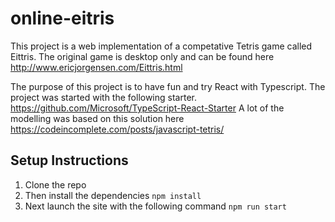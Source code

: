 # online-eitris

This project is a web implementation of a competative Tetris game called Eittris.
The original game is desktop only and can be found here
http://www.ericjorgensen.com/Eittris.html

The purpose of this project is to have fun and try React with Typescript.
The project was started with the following starter.
https://github.com/Microsoft/TypeScript-React-Starter
A lot of the modelling was based on this solution here
https://codeincomplete.com/posts/javascript-tetris/


## Setup Instructions
1. Clone the repo
1. Then install the dependencies `npm install`
1. Next launch the site with the following command `npm run start`